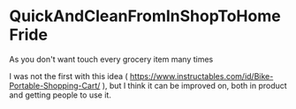 # QuickAndCleanFromInShopToHomeFride
As you don't want touch every grocery item many times

I was not the first with this idea ( https://www.instructables.com/id/Bike-Portable-Shopping-Cart/ ),
but I think it can be improved on, both in product and getting people to use it.

